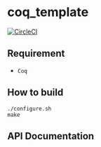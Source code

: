 # coq_template

[![CircleCI](https://circleci.com/gh/yoshihiro503/coq_template.svg?style=svg)](https://circleci.com/gh/yoshihiro503/coq_template)

## Requirement

- `Coq`

## How to build

```console
./configure.sh
make
```

## API Documentation
